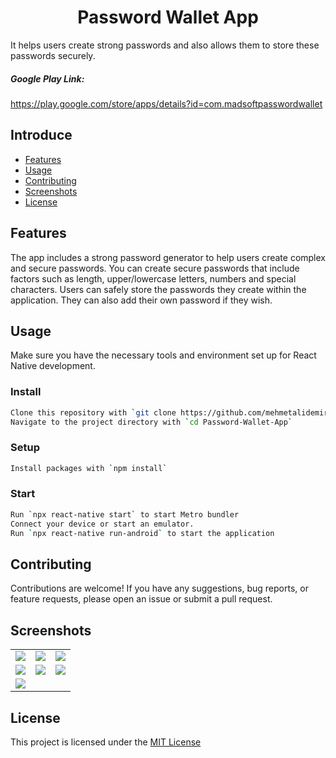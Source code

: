 <h1 align="center">
  Password Wallet App
</h1>

It helps users create strong passwords and also allows them to store these passwords securely.

##### Google Play Link:
https://play.google.com/store/apps/details?id=com.madsoftpasswordwallet

## Introduce

- [Features](#features)
- [Usage](#usage)
- [Contributing](#contributing)
- [Screenshots](#screenshots)
- [License](#license)

## Features

The app includes a strong password generator to help users create complex and secure passwords.
You can create secure passwords that include factors such as length, upper/lowercase letters, numbers and special characters.
Users can safely store the passwords they create within the application. They can also add their own password if they wish.

## Usage

Make sure you have the necessary tools and environment set up for React Native development.

### Install

```bash
Clone this repository with `git clone https://github.com/mehmetalidemirtas/Password-Wallet-App.git`
Navigate to the project directory with `cd Password-Wallet-App`
```

### Setup

```bash
Install packages with `npm install`
```

### Start

```bash
Run `npx react-native start` to start Metro bundler
Connect your device or start an emulator.
Run `npx react-native run-android` to start the application
```

## Contributing

Contributions are welcome! If you have any suggestions, bug reports, or feature requests, please open an issue or submit a pull request.

## Screenshots

|      |      |       |   
| ------------- | ------------- | ------------- |
| ![](https://github.com/mehmetalidemirtas/Password-Wallet-App/assets/82759834/743bfb6b-7ff7-49f4-a9d3-713d8ff0cfd9) | ![](https://github.com/mehmetalidemirtas/Password-Wallet-App/assets/82759834/96c09ef6-dbed-4b67-ac3e-9d5d812143f7) | ![](https://github.com/mehmetalidemirtas/Password-Wallet-App/assets/82759834/699063ff-0745-4001-9ca9-6327f984ab36) |
| ![](https://github.com/mehmetalidemirtas/Password-Wallet-App/assets/82759834/d2fa87eb-f876-4890-b162-c7183abec22a) | ![](https://github.com/mehmetalidemirtas/Password-Wallet-App/assets/82759834/e3ab92f9-c84b-4cfe-a1e6-a166abd992f5) | ![](https://github.com/mehmetalidemirtas/Password-Wallet-App/assets/82759834/830cebde-562b-43a3-bfe8-720202dcda3b) | 
| ![](https://github.com/mehmetalidemirtas/Password-Wallet-App/assets/82759834/49c5d74c-dc4d-4a09-8718-5ef09988049a) |  | 


## License

This project is licensed under the [MIT License](LICENSE)
